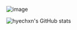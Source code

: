 ![image](https://raw.githubusercontent.com/hyechxn/Coding-Test-Practice/main/Hyechxn.png?token=GHSAT0AAAAAACMZOCTNIP5JG5KGMTWPKGHKZRCFH6A)

![hyechxn's GitHub stats](https://github-readme-stats.vercel.app/api?username=hyechxn&show_icons=true&theme=radical)
<!--
**hyechxn/hyechxn** is a ✨ _special_ ✨ repository because its `README.md` (this file) appears on your GitHub profile.
-->
